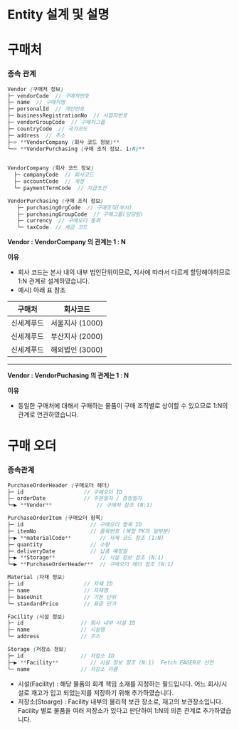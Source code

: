 # Entity 설계 및 설명

# 구매처

### 종속 관계

```scss
Vendor (구매처 정보)
├─ vendorCode  // 구매처번호
├─ name  // 구매처명
├─ personalId  // 개인번호
├─ businessRegistrationNo  // 사업자번호
├─ vendorGroupCode  // 구매처그룹
├─ countryCode  // 국가코드
├─ address  // 주소
├─> **VendorCompany (회사 코드 정보)**
└─> **VendorPurchasing (구매 조직 정보. 1:N)**
				 
```

```scss
VendorCompany (회사 코드 정보)
  ├─ companyCode  // 회사코드
  ├─ accountCode  // 계정
  └─ paymentTermCode  // 지급조건
```

```scss
VendorPurchasing (구매 조직 정보)
   ├─ purchasingOrgCode  // 구매조직(부서)
   ├─ purchasingGroupCode  // 구매그룹(담당팀)
   ├─ currency  // 구매오더 통화
   └─ taxCode  // 세금 코드
```

**Vendor : VendorCompany 의 관계는 1 : N**

**이유**
- 회사 코드는 본사 내의 내부 법인단위이므로, 
지사에 따라서 다르게 할당해야하므로 1:N 관계로 설계하였습니다.
- 예시) 아래 표 참조

| 구매처 | 회사코드 |
| --- | --- |
| 신세계푸드 | 서울지사 (1000) |
| 신세계푸드 | 부산지사 (2000) |
| 신세계푸드 | 해외법인 (3000) |

---

**Vendor : VendorPuchasing 의 관계는 1 : N**

**이유**
- 동일한 구매처에 대해서 구매하는 물품이 구매 조직별로 상이할 수 있으므로 1:N의 관계로 연관하였습니다.

# 구매 오더
### 종속관계

```scss
PurchaseOrderHeader (구매오더 헤더)
├─ id                   // 구매오더 ID
├─ orderDate            // 주문일자 / 증빙일자
└─▶ **Vendor**              // 구매처 참조 (N:1)
```

```scss
PurchaseOrderItem (구매오더 항목)
├─ id                     // 구매오더 항목 ID
├─ itemNo                 // 품목번호 (복합 PK의 일부분)
├─▶ **materialCode**         // 자재 코드 참조 (1:N)
├─ quantity               // 수량 
├─ deliveryDate           // 납품 예정일
├─▶ **Storage**              // 시설 정보 참조 (N:1)
└─▶ **PurchaseOrderHeader**  // 구매오더 헤더 참조 (N:1)

```

```scss
Material (자재 정보)
├─ id                   // 자재 ID
├─ name                 // 자재명
├─ baseUnit             // 기본 단위
└─ standardPrice        // 표준 단가
```

```scss
Facility (시설 정보)
├─ id                  // 회사 내부 시설 ID
├─ name                // 시설명
└─ address             // 주소
```

```scss
Storage (저장소 정보)
├─ id                  // 저장소 ID
├─▶ **Facility**          // 시설 정보 참조 (N:1)  Fetch.EAGER로 선언
└─ name                // 저장소 이름
```

- 시설(Facility) : 해당 물품의 회계 책임 소재를 지정하는 필드입니다. 어느 회사/시설로 재고가 입고 되었는지를 저장하기 위해 추가하였습니다.
- 저장소(Stoarge) : Facility 내부의 물리적 보관 장소로, 재고의 보관장소입니다. Facility 별로 물품을 여러 저장소가 있다고 판단하여 1:N의 의존 관계로 추가하였습니다.